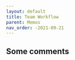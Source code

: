 ```yaml
---
layout: default
title: Team Workflow
parent: Memos
nav_order: -2021-09-21
---
```



## Some comments
